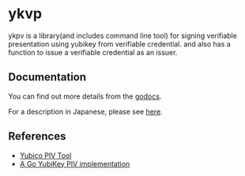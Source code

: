 # ykvp

ykpv is a library(and includes command line tool) for signing verifiable presentation using yubikey from verifiable credential.
and also has a function to issue a verifiable credential as an issuer.

## Documentation 

You can find out more details from the [godocs](https://pkg.go.dev/github.com/kinyoubenkyokai/ykvp).

For a description in Japanese, please see [here](README.ja.md).

## References
- [Yubico PIV Tool](https://developers.yubico.com/yubico-piv-tool/YubiKey_PIV_introduction.html)
- [A Go YubiKey PIV implementation](https://github.com/go-piv/piv-go)